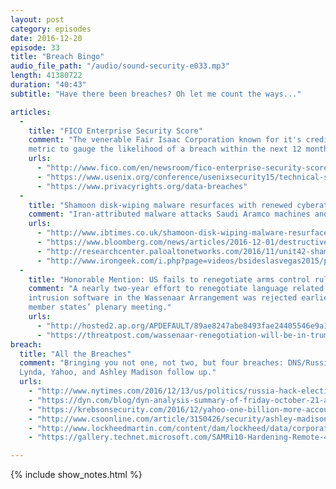 ```yaml
---
layout: post
category: episodes
date: 2016-12-20
episode: 33
title: "Breach Bingo"
audio_file_path: "/audio/sound-security-e033.mp3"
length: 41380722
duration: "40:43"
subtitle: "Have there been breaches? Oh let me count the ways..."

articles: 
  - 
    title: "FICO Enterprise Security Score"
    comment: "The venerable Fair Isaac Corporation known for it's credit ratings metrics releases a
    metric to gauge the likelihood of a breach within the next 12 months."
    urls: 
      - "http://www.fico.com/en/newsroom/fico-enterprise-security-score-gives-long-term-view-of-cyber-risk-exposure-10-27-2016"
      - "https://www.usenix.org/conference/usenixsecurity15/technical-sessions/presentation/liu"
      - "https://www.privacyrights.org/data-breaches"
  - 
    title: "Shamoon disk-wiping malware resurfaces with renewed cyberattacks on Saudi Arabia"
    comment: "Iran-attributed malware attacks Saudi Aramco machines and wipes the MBR."
    urls: 
      - "http://www.ibtimes.co.uk/shamoon-disk-wiping-malware-resurfaces-renewed-cyberattacks-saudi-arabia-1594494"
      - "https://www.bloomberg.com/news/articles/2016-12-01/destructive-hacks-strike-saudi-arabia-posing-challenge-to-trump"
      - "http://researchcenter.paloaltonetworks.com/2016/11/unit42-shamoon-2-return-disttrack-wiper/"
      - "http://www.irongeek.com/i.php?page=videos/bsideslasvegas2015/pw22-blind-hashing-jeremy-spilman"
  -
    title: "Honorable Mention: US fails to renegotiate arms control rule for hacking tools"
    comment: "A nearly two-year effort to renegotiate language related to export controls around
    intrusion software in the Wassenaar Arrangement was rejected earlier this month during the
    member states’ plenary meeting."
    urls:
      - "http://hosted2.ap.org/APDEFAULT/89ae8247abe8493fae24405546e9a1aa/Article_2016-12-19-US--Cybersecurity%20Exports/id-580c483618a04410879cf61da6b7e675"
      - "https://threatpost.com/wassenaar-renegotiation-will-be-in-trump-administrations-hands/122653/"
breach: 
  title: "All the Breaches"
  comment: "Bringing you not one, not two, but four breaches: DNS/Russian compromise follow up,
  Lynda, Yahoo, and Ashley Madison follow up."
  urls: 
    - "http://www.nytimes.com/2016/12/13/us/politics/russia-hack-election-dnc.html"
    - "https://dyn.com/blog/dyn-analysis-summary-of-friday-october-21-attack/"
    - "https://krebsonsecurity.com/2016/12/yahoo-one-billion-more-accounts-hacked/"
    - "http://www.csoonline.com/article/3150426/security/ashley-madison-to-pay-16m-settlement-related-to-data-breach.html"
    - "http://www.lockheedmartin.com/content/dam/lockheed/data/corporate/documents/LM-White-Paper-Intel-Driven-Defense.pdf"
    - "https://gallery.technet.microsoft.com/SAMRi10-Hardening-Remote-48d94b5b"

---
```

{% include show_notes.html %}
